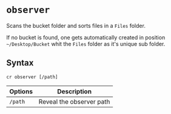 `observer`
====
Scans the bucket folder and sorts files in a `Files` folder.

If no bucket is found, one gets automatically created
in position `~/Desktop/Bucket` whit the `Files` folder as it's unique sub folder. 


Syntax
----
```
cr observer [/path]
```

Options | Description
--------|------------
`/path` | Reveal the observer path 